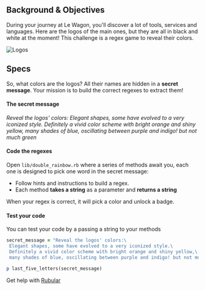 ## Background & Objectives

During your journey at Le Wagon, you'll discover a lot of tools, services and languages.
Here are the logos of the main ones, but they are all in black and white at the moment!
This challenge is a regex game to reveal their colors.

![Logos](https://raw.githubusercontent.com/lewagon/fullstack-images/master/ruby/double-rainbow_logos.png)



## Specs

So, what colors are the logos? All their names are hidden in a **secret message**. Your mission is to build the correct regexes to extract them!

#### The secret message

*Reveal the logos' colors:
Elegant shapes, some have evolved to a very iconized style.
Definitely a vivid color scheme with bright orange and shiny yellow,
many shades of blue, oscillating between purple and indigo! but not much green*

#### Code the regexes
Open `lib/double_rainbow.rb` where a series of methods await you, each one is designed to pick one word in the secret message:
- Follow hints and instructions to build a regex.
- Each method **takes a string** as a parameter and **returns a string**

When your regex is correct, it will pick a color and unlock a badge.


#### Test your code
You can test your code by a passing a string to your methods

```ruby
secret_message = "Reveal the logos' colors:\
 Elegant shapes, some have evolved to a very iconized style.\
 Definitely a vivid color scheme with bright orange and shiny yellow,\
 many shades of blue, oscillating between purple and indigo! but not much green"

p last_five_letters(secret_message)
```


Get help with [Rubular](http://rubular.com/)
